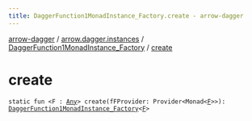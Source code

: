 ```yaml
---
title: DaggerFunction1MonadInstance_Factory.create - arrow-dagger
---
```


[arrow-dagger](../../index.html) / [arrow.dagger.instances](../index.html) / [DaggerFunction1MonadInstance_Factory](index.html) / [create](./create.html)

# create

`static fun <F : `[`Any`](https://kotlinlang.org/api/latest/jvm/stdlib/kotlin/-any/index.html)`> create(fFProvider: Provider<Monad<`[`F`](create.html#F)`>>): `[`DaggerFunction1MonadInstance_Factory`](index.html)`<`[`F`](create.html#F)`>`